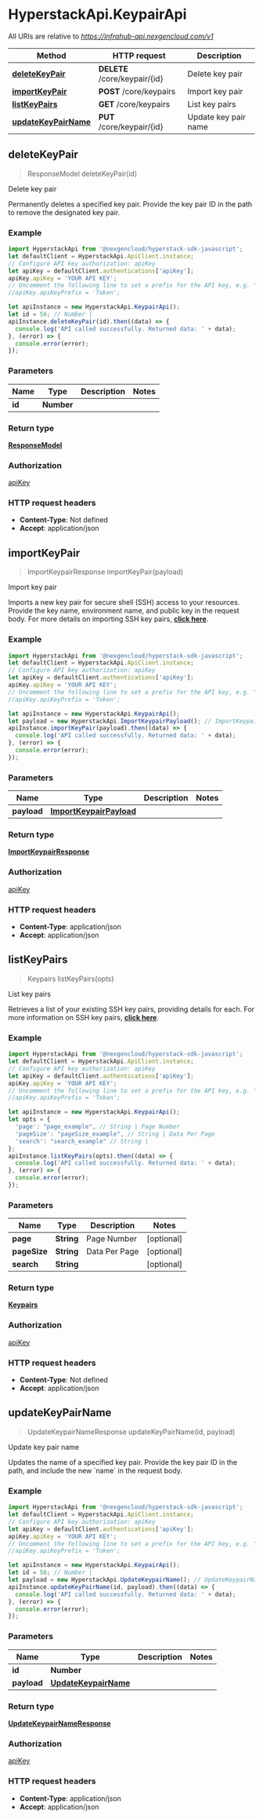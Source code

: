 # HyperstackApi.KeypairApi

All URIs are relative to *https://infrahub-api.nexgencloud.com/v1*

Method | HTTP request | Description
------------- | ------------- | -------------
[**deleteKeyPair**](KeypairApi.md#deleteKeyPair) | **DELETE** /core/keypair/{id} | Delete key pair
[**importKeyPair**](KeypairApi.md#importKeyPair) | **POST** /core/keypairs | Import key pair
[**listKeyPairs**](KeypairApi.md#listKeyPairs) | **GET** /core/keypairs | List key pairs
[**updateKeyPairName**](KeypairApi.md#updateKeyPairName) | **PUT** /core/keypair/{id} | Update key pair name



## deleteKeyPair

> ResponseModel deleteKeyPair(id)

Delete key pair

Permanently deletes a specified key pair. Provide the key pair ID in the path to remove the designated key pair.

### Example

```javascript
import HyperstackApi from '@nexgencloud/hyperstack-sdk-javascript';
let defaultClient = HyperstackApi.ApiClient.instance;
// Configure API key authorization: apiKey
let apiKey = defaultClient.authentications['apiKey'];
apiKey.apiKey = 'YOUR API KEY';
// Uncomment the following line to set a prefix for the API key, e.g. "Token" (defaults to null)
//apiKey.apiKeyPrefix = 'Token';

let apiInstance = new HyperstackApi.KeypairApi();
let id = 56; // Number | 
apiInstance.deleteKeyPair(id).then((data) => {
  console.log('API called successfully. Returned data: ' + data);
}, (error) => {
  console.error(error);
});

```

### Parameters


Name | Type | Description  | Notes
------------- | ------------- | ------------- | -------------
 **id** | **Number**|  | 

### Return type

[**ResponseModel**](ResponseModel.md)

### Authorization

[apiKey](../README.md#apiKey)

### HTTP request headers

- **Content-Type**: Not defined
- **Accept**: application/json


## importKeyPair

> ImportKeypairResponse importKeyPair(payload)

Import key pair

Imports a new key pair for secure shell (SSH) access to your resources. Provide the key name, environment name, and public key in the request body. For more details on importing SSH key pairs, [**click here**](https://docs.hyperstack.cloud/docs/api-reference/core-resources/keypairs/import-keypair).

### Example

```javascript
import HyperstackApi from '@nexgencloud/hyperstack-sdk-javascript';
let defaultClient = HyperstackApi.ApiClient.instance;
// Configure API key authorization: apiKey
let apiKey = defaultClient.authentications['apiKey'];
apiKey.apiKey = 'YOUR API KEY';
// Uncomment the following line to set a prefix for the API key, e.g. "Token" (defaults to null)
//apiKey.apiKeyPrefix = 'Token';

let apiInstance = new HyperstackApi.KeypairApi();
let payload = new HyperstackApi.ImportKeypairPayload(); // ImportKeypairPayload | 
apiInstance.importKeyPair(payload).then((data) => {
  console.log('API called successfully. Returned data: ' + data);
}, (error) => {
  console.error(error);
});

```

### Parameters


Name | Type | Description  | Notes
------------- | ------------- | ------------- | -------------
 **payload** | [**ImportKeypairPayload**](ImportKeypairPayload.md)|  | 

### Return type

[**ImportKeypairResponse**](ImportKeypairResponse.md)

### Authorization

[apiKey](../README.md#apiKey)

### HTTP request headers

- **Content-Type**: application/json
- **Accept**: application/json


## listKeyPairs

> Keypairs listKeyPairs(opts)

List key pairs

Retrieves a list of your existing SSH key pairs, providing details for each. For more information on SSH key pairs, [**click here**](https://docs.hyperstack.cloud/docs/api-reference/core-resources/keypairs/).

### Example

```javascript
import HyperstackApi from '@nexgencloud/hyperstack-sdk-javascript';
let defaultClient = HyperstackApi.ApiClient.instance;
// Configure API key authorization: apiKey
let apiKey = defaultClient.authentications['apiKey'];
apiKey.apiKey = 'YOUR API KEY';
// Uncomment the following line to set a prefix for the API key, e.g. "Token" (defaults to null)
//apiKey.apiKeyPrefix = 'Token';

let apiInstance = new HyperstackApi.KeypairApi();
let opts = {
  'page': "page_example", // String | Page Number
  'pageSize': "pageSize_example", // String | Data Per Page
  'search': "search_example" // String | 
};
apiInstance.listKeyPairs(opts).then((data) => {
  console.log('API called successfully. Returned data: ' + data);
}, (error) => {
  console.error(error);
});

```

### Parameters


Name | Type | Description  | Notes
------------- | ------------- | ------------- | -------------
 **page** | **String**| Page Number | [optional] 
 **pageSize** | **String**| Data Per Page | [optional] 
 **search** | **String**|  | [optional] 

### Return type

[**Keypairs**](Keypairs.md)

### Authorization

[apiKey](../README.md#apiKey)

### HTTP request headers

- **Content-Type**: Not defined
- **Accept**: application/json


## updateKeyPairName

> UpdateKeypairNameResponse updateKeyPairName(id, payload)

Update key pair name

Updates the name of a specified key pair. Provide the key pair ID in the path, and include the new &#x60;name&#x60; in the request body.

### Example

```javascript
import HyperstackApi from '@nexgencloud/hyperstack-sdk-javascript';
let defaultClient = HyperstackApi.ApiClient.instance;
// Configure API key authorization: apiKey
let apiKey = defaultClient.authentications['apiKey'];
apiKey.apiKey = 'YOUR API KEY';
// Uncomment the following line to set a prefix for the API key, e.g. "Token" (defaults to null)
//apiKey.apiKeyPrefix = 'Token';

let apiInstance = new HyperstackApi.KeypairApi();
let id = 56; // Number | 
let payload = new HyperstackApi.UpdateKeypairName(); // UpdateKeypairName | 
apiInstance.updateKeyPairName(id, payload).then((data) => {
  console.log('API called successfully. Returned data: ' + data);
}, (error) => {
  console.error(error);
});

```

### Parameters


Name | Type | Description  | Notes
------------- | ------------- | ------------- | -------------
 **id** | **Number**|  | 
 **payload** | [**UpdateKeypairName**](UpdateKeypairName.md)|  | 

### Return type

[**UpdateKeypairNameResponse**](UpdateKeypairNameResponse.md)

### Authorization

[apiKey](../README.md#apiKey)

### HTTP request headers

- **Content-Type**: application/json
- **Accept**: application/json

